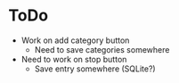 # ToDo
* Work on add category button
	* Need to save categories somewhere
* Need to work on stop button
	* Save entry somewhere (SQLite?)
